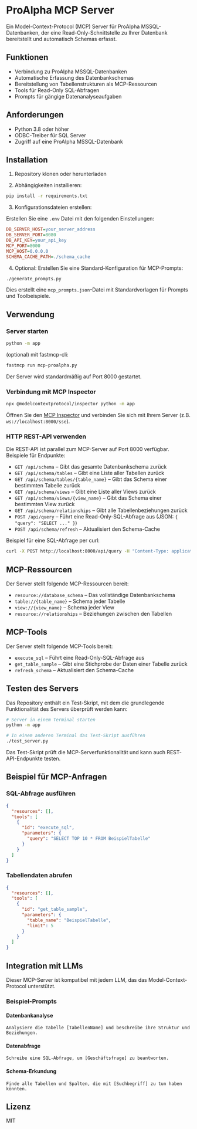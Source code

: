 # ProAlpha MCP Server

Ein Model-Context-Protocol (MCP) Server für ProAlpha MSSQL-Datenbanken, der eine Read-Only-Schnittstelle zu Ihrer Datenbank bereitstellt und automatisch Schemas erfasst.

## Funktionen

- Verbindung zu ProAlpha MSSQL-Datenbanken
- Automatische Erfassung des Datenbankschemas
- Bereitstellung von Tabellenstrukturen als MCP-Ressourcen
- Tools für Read-Only SQL-Abfragen
- Prompts für gängige Datenanalyseaufgaben

## Anforderungen

- Python 3.8 oder höher
- ODBC-Treiber für SQL Server
- Zugriff auf eine ProAlpha MSSQL-Datenbank

## Installation

1. Repository klonen oder herunterladen

2. Abhängigkeiten installieren:

```bash
pip install -r requirements.txt
```

3. Konfigurationsdateien erstellen:

Erstellen Sie eine `.env` Datei mit den folgenden Einstellungen:

```ini
DB_SERVER_HOST=your_server_address
DB_SERVER_PORT=8080
DB_API_KEY=your_api_key
MCP_PORT=8000
MCP_HOST=0.0.0.0
SCHEMA_CACHE_PATH=./schema_cache
```

4. Optional: Erstellen Sie eine Standard-Konfiguration für MCP-Prompts:

```bash
./generate_prompts.py
```

Dies erstellt eine `mcp_prompts.json`-Datei mit Standardvorlagen für Prompts und Toolbeispiele.

## Verwendung

### Server starten

```bash
python -m app
```

(optional) mit fastmcp-cli:
```bash
fastmcp run mcp-proalpha.py
```

Der Server wird standardmäßig auf Port 8000 gestartet.

### Verbindung mit MCP Inspector

```bash
npx @modelcontextprotocol/inspector python -m app
```
Öffnen Sie den [MCP Inspector](http://127.0.0.1:6274/) und verbinden Sie sich mit Ihrem Server (z.B. `ws://localhost:8000/sse`).

### HTTP REST-API verwenden

Die REST-API ist parallel zum MCP-Server auf Port 8000 verfügbar. Beispiele für Endpunkte:

- `GET /api/schema` – Gibt das gesamte Datenbankschema zurück
- `GET /api/schema/tables` – Gibt eine Liste aller Tabellen zurück
- `GET /api/schema/tables/{table_name}` – Gibt das Schema einer bestimmten Tabelle zurück
- `GET /api/schema/views` – Gibt eine Liste aller Views zurück
- `GET /api/schema/views/{view_name}` – Gibt das Schema einer bestimmten View zurück
- `GET /api/schema/relationships` – Gibt alle Tabellenbeziehungen zurück
- `POST /api/query` – Führt eine Read-Only-SQL-Abfrage aus (JSON: `{ "query": "SELECT ..." }`)
- `POST /api/schema/refresh` – Aktualisiert den Schema-Cache

Beispiel für eine SQL-Abfrage per curl:

```bash
curl -X POST http://localhost:8000/api/query -H "Content-Type: application/json" -d '{"query": "SELECT TOP 5 * FROM BeispielTabelle"}'
```

## MCP-Ressourcen

Der Server stellt folgende MCP-Ressourcen bereit:

- `resource://database_schema` – Das vollständige Datenbankschema
- `table://{table_name}` – Schema jeder Tabelle
- `view://{view_name}` – Schema jeder View
- `resource://relationships` – Beziehungen zwischen den Tabellen

## MCP-Tools

Der Server stellt folgende MCP-Tools bereit:

- `execute_sql` – Führt eine Read-Only-SQL-Abfrage aus
- `get_table_sample` – Gibt eine Stichprobe der Daten einer Tabelle zurück
- `refresh_schema` – Aktualisiert den Schema-Cache

## Testen des Servers

Das Repository enthält ein Test-Skript, mit dem die grundlegende Funktionalität des Servers überprüft werden kann:

```bash
# Server in einem Terminal starten
python -m app

# In einem anderen Terminal das Test-Skript ausführen
./test_server.py
```

Das Test-Skript prüft die MCP-Serverfunktionalität und kann auch REST-API-Endpunkte testen.

## Beispiel für MCP-Anfragen

### SQL-Abfrage ausführen

```json
{
  "resources": [],
  "tools": [
    {
      "id": "execute_sql",
      "parameters": {
        "query": "SELECT TOP 10 * FROM BeispielTabelle"
      }
    }
  ]
}
```

### Tabellendaten abrufen

```json
{
  "resources": [],
  "tools": [
    {
      "id": "get_table_sample",
      "parameters": {
        "table_name": "BeispielTabelle",
        "limit": 5
      }
    }
  ]
}
```

## Integration mit LLMs

Dieser MCP-Server ist kompatibel mit jedem LLM, das das Model-Context-Protocol unterstützt. 

### Beispiel-Prompts

#### Datenbankanalyse

```
Analysiere die Tabelle [TabellenName] und beschreibe ihre Struktur und Beziehungen.
```

#### Datenabfrage

```
Schreibe eine SQL-Abfrage, um [Geschäftsfrage] zu beantworten.
```

#### Schema-Erkundung

```
Finde alle Tabellen und Spalten, die mit [Suchbegriff] zu tun haben könnten.
```

## Lizenz

MIT